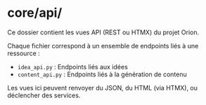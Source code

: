 # core/api/

Ce dossier contient les vues API (REST ou HTMX) du projet Orion.

Chaque fichier correspond à un ensemble de endpoints liés à une ressource :
- `idea_api.py` : Endpoints liés aux idées
- `content_api.py` : Endpoints liés à la génération de contenu

Les vues ici peuvent renvoyer du JSON, du HTML (via HTMX), ou déclencher des services.
